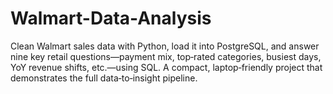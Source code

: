 # Walmart-Data-Analysis
Clean Walmart sales data with Python, load it into PostgreSQL, and answer nine key retail questions—payment mix, top‑rated categories, busiest days, YoY revenue shifts, etc.—using SQL. A compact, laptop‑friendly project that demonstrates the full data‑to‑insight pipeline.
